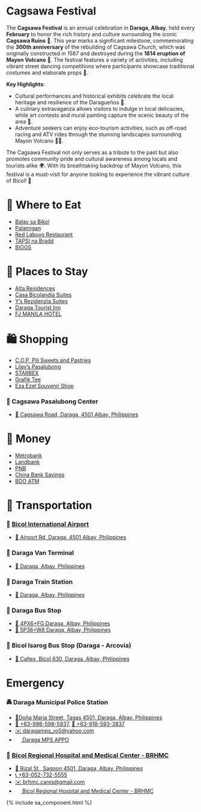 # Cagsawa Festival

The **Cagsawa Festival** is an annual celebration in **Daraga, Albay**, held every **February** to honor the rich history and culture surrounding the iconic **Cagsawa Ruins** 🏰. This year marks a significant milestone, commemorating the **300th anniversary** of the rebuilding of Cagsawa Church, which was originally constructed in 1587 and destroyed during the **1814 eruption of Mayon Volcano** 🌋. The festival features a variety of activities, including vibrant street dancing competitions where participants showcase traditional costumes and elaborate props 💃.

**Key Highlights**:

- Cultural performances and historical exhibits celebrate the local heritage and resilience of the Daragueños 🌟.
- A culinary extravaganza allows visitors to indulge in local delicacies, while art contests and mural painting capture the scenic beauty of the area 🎨.
- Adventure seekers can enjoy eco-tourism activities, such as off-road racing and ATV rides through the stunning landscapes surrounding Mayon Volcano 🚵‍♂️.

The Cagsawa Festival not only serves as a tribute to the past but also promotes community pride and cultural awareness among locals and tourists alike 🌍. With its breathtaking backdrop of Mayon Volcano, this festival is a must-visit for anyone looking to experience the vibrant culture of Bicol! 🎉

# 🍔 Where to Eat

- [Balay sa Bikol](https://lokal-lista-app.netlify.app/#/search)
- [Palamigan](https://lokal-lista-app.netlify.app/#/search)
- [Red Labuyo Restaurant](https://lokal-lista-app.netlify.app/#/search)
- [TAPSI na Bradd](https://lokal-lista-app.netlify.app/#/search)
- [BIGGS](https://lokal-lista-app.netlify.app/#/search)

# 🛌 Places to Stay

- [Alta Residences](https://lokal-lista-app.netlify.app/#/search)
- [Casa Bicolandia Suites](https://lokal-lista-app.netlify.app/#/search)
- [Y’s Rezidenzia Suites](https://lokal-lista-app.netlify.app/#/search)
- [Daraga Tourist Inn](https://lokal-lista-app.netlify.app/#/search)
- [FJ MANILA HOTEL](https://lokal-lista-app.netlify.app/#/search)

# 🛍️ Shopping

- [C.O.P. Pili Sweets and Pastries](https://lokal-lista-app.netlify.app/#/search)
- [Lilay’s Pasalubong](https://lokal-lista-app.netlify.app/#/search)
- [STARBEX](https://lokal-lista-app.netlify.app/#/search)
- [Grafik Tee](https://lokal-lista-app.netlify.app/#/search)
- [Eza Ezel Souvenir Shop](https://lokal-lista-app.netlify.app/#/search)

### 📿 Cagsawa Pasalubong Center

- [📍 Cagsawa Road, Daraga, 4501 Albay, Philippines](https://www.google.com/maps/place/Cagsawa+Pasalubong+Center/@13.1649436,123.6983074,17z/data=!3m1!4b1!4m6!3m5!1s0x33a106b15c56d437:0x9515737d56eacfdc!8m2!3d13.1649384!4d123.7008823!16s%252Fg%252F11gf5v8_82)

# 🏧 Money

- [Metrobank](https://lokal-lista-app.netlify.app/#/search)
- [Landbank](https://lokal-lista-app.netlify.app/#/search)
- [PNB](https://lokal-lista-app.netlify.app/#/search)
- [China Bank Savings](https://lokal-lista-app.netlify.app/#/search)
- [BDO ATM](https://lokal-lista-app.netlify.app/#/search)

# 🚗 Transportation

### 🛫 [Bicol International Airport](http://bicolairport.ph/)

- [📍 Airport Rd, Daraga, 4501 Albay, Philippines](https://maps.app.goo.gl/TzbLZZRs4wDbRFG59)

### 🚐 Daraga Van Terminal

- [📍 Daraga, Albay, Philippines](https://maps.app.goo.gl/o9poQTaDb5kgSi6r7)

### 🚈 Daraga Train Station

- [📍 Daraga, Albay, Philippines](https://maps.app.goo.gl/WmXFembpNbL4THTCA)

### 🚌 Daraga Bus Stop

- [📍 4PX6+FG Daraga, Albay, Philippines](https://maps.app.goo.gl/9vtcoTfBoEzxZzvx7)
- [📍 5P36+W8 Daraga, Albay, Philippines](https://maps.app.goo.gl/1hBpFsqdpEfXigAf9)

### 🚌 Bicol Isarog Bus Stop (Daraga - Arcovia)

- [📍 Caltex, Bicol 630, Daraga, Albay, Philippines](https://maps.app.goo.gl/AEm8HkoDU7jmG8Ha8)

# Emergency

### 🚔 Daraga Municipal Police Station

- [📍Doña Maria Street, Tagas 4501, Daraga, Albay, Philippines](https://maps.app.goo.gl/gpm3HDymKrEMzzqc7)
- [💬 +63-998-598-5937](sms:+639985985937), [💬 +63-918-593-3837](sms:+639185933837)
- [✉️ daragamps_ro5@yahoo.com](mailto:daragamps_ro5@yahoo.com)
- [<img src="https://s.magecdn.com/social/16w/tc-facebook.png" width="15" height="15" /> Daraga MPS APPO](https://www.facebook.com/DaragaMpsAPPO)

### 🏥 [Bicol Regional Hospital and Medical Center - BRHMC ](https://brhmc.doh.gov.ph)

- [📍 Rizal St., Sagpon 4501, Daraga, Albay, Philippines](https://maps.app.goo.gl/rtgFjj69JiDrPAUG8)
- [📞 +63-052-732-5555](tel:+630527325555)
- [✉️ brhmc.cares@gmail.com](mailto:brhmc.cares@gmail.com)
- [<img src="https://s.magecdn.com/social/16w/tc-facebook.png" width="15" height="15" /> Bicol Regional Hospital and Medical Center - BRHMC ](https://www.facebook.com/brhmcofficial)

{% include sa_component.html %}
